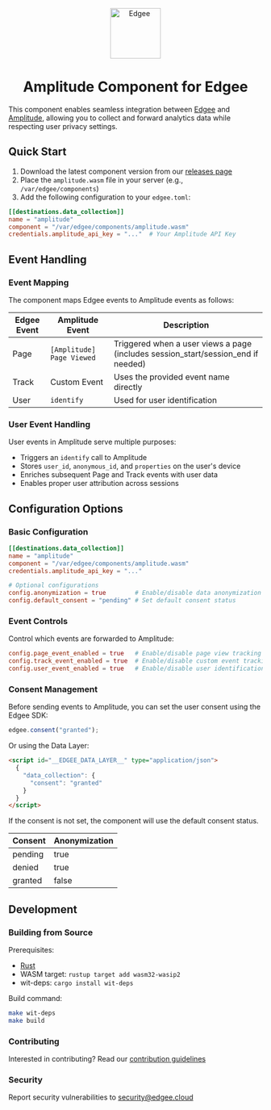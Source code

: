 <div align="center">
<p align="center">
  <a href="https://www.edgee.cloud">
    <picture>
      <source media="(prefers-color-scheme: dark)" srcset="https://cdn.edgee.cloud/img/component-dark.svg">
      <img src="https://cdn.edgee.cloud/img/component.svg" height="100" alt="Edgee">
    </picture>
  </a>
</p>
</div>


<h1 align="center">Amplitude Component for Edgee</h1>

This component enables seamless integration between [Edgee](https://www.edgee.cloud) and [Amplitude](https://amplitude.com), allowing you to collect and forward analytics data while respecting user privacy settings.

## Quick Start

1. Download the latest component version from our [releases page](../../releases)
2. Place the `amplitude.wasm` file in your server (e.g., `/var/edgee/components`)
3. Add the following configuration to your `edgee.toml`:

```toml
[[destinations.data_collection]]
name = "amplitude"
component = "/var/edgee/components/amplitude.wasm"
credentials.amplitude_api_key = "..."  # Your Amplitude API Key
```

## Event Handling

### Event Mapping
The component maps Edgee events to Amplitude events as follows:

| Edgee Event | Amplitude Event | Description |
|-------------|----------------|-------------|
| Page        | `[Amplitude] Page Viewed` | Triggered when a user views a page (includes session_start/session_end if needed) |
| Track       | Custom Event | Uses the provided event name directly |
| User        | `identify` | Used for user identification |

### User Event Handling
User events in Amplitude serve multiple purposes:
- Triggers an `identify` call to Amplitude
- Stores `user_id`, `anonymous_id`, and `properties` on the user's device
- Enriches subsequent Page and Track events with user data
- Enables proper user attribution across sessions

## Configuration Options

### Basic Configuration
```toml
[[destinations.data_collection]]
name = "amplitude"
component = "/var/edgee/components/amplitude.wasm"
credentials.amplitude_api_key = "..."

# Optional configurations
config.anonymization = true        # Enable/disable data anonymization
config.default_consent = "pending" # Set default consent status
```

### Event Controls
Control which events are forwarded to Amplitude:
```toml
config.page_event_enabled = true   # Enable/disable page view tracking
config.track_event_enabled = true  # Enable/disable custom event tracking
config.user_event_enabled = true   # Enable/disable user identification
```

### Consent Management
Before sending events to Amplitude, you can set the user consent using the Edgee SDK: 
```javascript
edgee.consent("granted");
```

Or using the Data Layer:
```html
<script id="__EDGEE_DATA_LAYER__" type="application/json">
  {
    "data_collection": {
      "consent": "granted"
    }
  }
</script>
```

If the consent is not set, the component will use the default consent status.

| Consent | Anonymization |
|---------|---------------|
| pending | true          |
| denied  | true          |
| granted | false         |


## Development

### Building from Source
Prerequisites:
- [Rust](https://www.rust-lang.org/tools/install)
- WASM target: `rustup target add wasm32-wasip2`
- wit-deps: `cargo install wit-deps`

Build command:
```bash
make wit-deps
make build
```

### Contributing
Interested in contributing? Read our [contribution guidelines](./CONTRIBUTING.md)

### Security
Report security vulnerabilities to [security@edgee.cloud](mailto:security@edgee.cloud)
